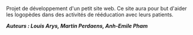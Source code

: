 Projet de développement d'un petit site web.  Ce site aura pour but d'aider les logopèdes dans des activités de rééducation avec leurs patients.

***Auteurs : Louis Arys, Martin Perdaens, Anh-Emile Pham*** 
